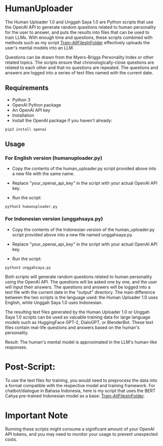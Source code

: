 # HumanUploader
The Human Uploader 1.0 and Unggah Saya 1.0 are Python scripts that use the OpenAI API to generate random questions related to human personality for the user to answer, and puts the results into files that can be used to train LLMs. With enough time and questions, these scripts combined with methods such as my script [Train-AllFilesInFolder](https://github.com/Decentricity/Train-AllFilesInFolder) effectively uploads the user's mental models into an LLM.

Questions can be drawn from the Myers-Briggs Personality Index or other related topics. The scripts ensure that chronologically-close questions are related to each other and that no questions are repeated. The questions and answers are logged into a series of text files named with the current date.

## Requirements
- Python 3
- OpenAI Python package
- An OpenAI API key
- Installation
- Install the OpenAI package if you haven't already:

```
pip3 install openai
```

## Usage
### For English version (humanuploader.py)

- Copy the contents of the human_uploader.py script provided above into a new file with the same name.

- Replace "your_openai_api_key" in the script with your actual OpenAI API key.

- Run the script:

```
python3 humanuploader.py
```

### For Indonesian version (unggahsaya.py)
- Copy the contents of the Indonesian version of the human_uploader.py script provided above into a new file named unggahsaya.py.

- Replace "your_openai_api_key" in the script with your actual OpenAI API key.

- Run the script:

```
python3 unggahsaya.py
```

Both scripts will generate random questions related to human personality using the OpenAI API. The questions will be asked one by one, and the user will input their answers. The questions and answers will be logged into a text file with the current date in the "output" directory. The main difference between the two scripts is the language used: the Human Uploader 1.0 uses English, while Unggah Saya 1.0 uses Indonesian.

The resulting text files generated by the Human Uploader 1.0 or Unggah Saya 1.0 scripts can be used as valuable training data for large language models such as HuggingFace GPT-2, DialoGPT, or BlenderBot. These text files contain real-life questions and answers based on the human's personality.

Result: The human's mental model is approximated in the LLM's human-like responses. 

# Post-Script:
To use the text files for training, you would need to preprocess the data into a format compatible with the respective model and training framework. For chatbot/dialogue in Bahasa Indonesia, here is my script that uses the BERT Cahya pre-trained Indonesian model as a base: [Train-AllFilesInFolder](https://github.com/Decentricity/Train-AllFilesInFolder).

# Important Note
Running these scripts might consume a significant amount of your OpenAI API tokens, and you may need to monitor your usage to prevent unexpected costs.
